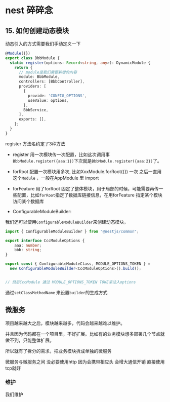# nest 碎碎念


## 15. 如何创建动态模块


动态引入的方式需要我们手动定义一下

``` ts
@Module({})
export class BbbModule {
  static register(options: Record<string, any>): DynamicModule {
    return {
      // module是我们需要新增的内容
      module: BbbModule,
      controllers: [BbbController],
      providers: [
        {
          provide: 'CONFIG_OPTIONS',
          useValue: options,
        },
        BbbService,
      ],
      exports: [],
    };
  }
}
``` 

register 方法名约定了3种方法

+ register 用一次模块传一次配置，比如这次调用事`BbbModule.register({aaa:1})`下次就是`BbbModule.register({aaa:2})`了。
+ forRoot 配置一次模块用多次, 比如XxxModule.forRoot({}) 一次 之后一直用这个`Module` ，一般在AppModule 里 import
+ forFeature 用了forRoot 固定了整体模块，用于局部的时候，可能需要再传一些配置，比如`forRoot`指定了数据库链接信息，在用forFeature 指定某个模块访问某个数据库

+ ConfigurableModuleBuilder:

我们还可以使用`ConfigurableModuleBuilder`来创建动态模块，

```ts
import { ConfigurableModuleBuilder } from "@nestjs/common";

export interface CccModuleOptions {
    aaa: number;
    bbb: string;
}

export const { ConfigurableModuleClass, MODULE_OPTIONS_TOKEN } =
  new ConfigurableModuleBuilder<CccModuleOptions>().build();


// 然后CccModule 通过 MODULE_OPTIONS_TOKEN TOKE来注入options
```

通过`setClassMethodName` 来设置`builder`的生成方式



## 微服务

项目越来越大之后，模块越来越多，代码会越来越难以维护。

并且因为代码都在一个项目里，不好扩展。比如有的业务模块想多部署几个节点就做不到，只能整体扩展。

所以就有了拆分的需求，把业务模块拆成单独的微服务

微服务与微服务之间 没必要使用http 因为会携带相应头 会增大通信开销 直接使用tcp就好




### 维护

我们维护 